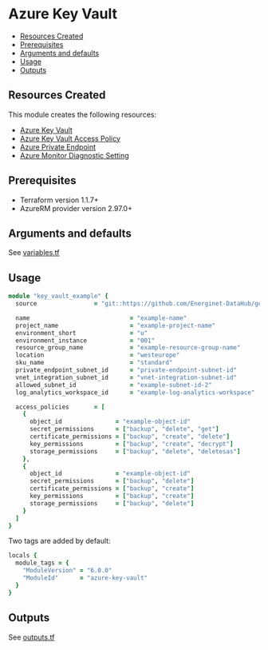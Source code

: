 # Azure Key Vault

- [Resources Created](#resources-created)
- [Prerequisites](#prerequisites)
- [Arguments and defaults](#arguments-and-defaults)
- [Usage](#usage)
- [Outputs](#outputs)

## Resources Created

This module creates the following resources:

- [Azure Key Vault](https://registry.terraform.io/providers/hashicorp/azurerm/latest/docs/resources/key_vault)
- [Azure Key Vault Access Policy](https://registry.terraform.io/providers/hashicorp/azurerm/latest/docs/resources/key_vault_access_policy)
- [Azure Private Endpoint](https://registry.terraform.io/providers/hashicorp/azurerm/latest/docs/resources/private_endpoint)
- [Azure Monitor Diagnostic Setting](https://registry.terraform.io/providers/hashicorp/azurerm/latest/docs/resources/monitor_diagnostic_setting)

## Prerequisites

- Terraform version 1.1.7+
- AzureRM provider version 2.97.0+

## Arguments and defaults

See [variables.tf](./variables.tf)

## Usage

```ruby
module "key_vault_example" {
  source                = "git::https://github.com/Energinet-DataHub/geh-terraform-modules.git//azure/key-vault?ref=6.0.0"

  name                            = "example-name"
  project_name                    = "example-project-name"
  environment_short               = "u"
  environment_instance            = "001"
  resource_group_name             = "example-resource-group-name"
  location                        = "westeurope"
  sku_name                        = "standard"
  private_endpoint_subnet_id      = "private-endpoint-subnet-id"
  vnet_integration_subnet_id      = "vnet-integration-subnet-id"
  allowed_subnet_id               = "example-subnet-id-2"
  log_analytics_workspace_id      = "example-log-analytics-workspace"

  access_policies       = [
    {
      object_id               = "example-object-id"
      secret_permissions      = ["backup", "delete", "get"]
      certificate_permissions = ["backup", "create", "delete"]
      key_permissions         = ["backup", "create", "decrypt"]
      storage_permissions     = ["backup", "delete", "deletesas"]
    },
    {
      object_id               = "example-object-id"
      secret_permissions      = ["backup", "delete"]
      certificate_permissions = ["backup", "create"]
      key_permissions         = ["backup", "create"]
      storage_permissions     = ["backup", "delete"]
    }
  ]
}
```

Two tags are added by default:

```ruby
locals {
  module_tags = {
    "ModuleVersion" = "6.0.0"
    "ModuleId"      = "azure-key-vault"
  }
}
```

## Outputs

See [outputs.tf](./outputs.tf)
